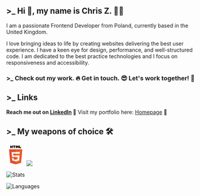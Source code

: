 ## >_ Hi 👋, my name is Chris Z. 👨‍💻

I am a passionate Frontend Developer from Poland, currently based in the United Kingdom.

I love bringing ideas to life by creating websites delivering the best user experience. I have a keen eye for design, performance, and well-structured code. I am dedicated to the best practice technologies and I focus on responsiveness and accessibility.

### >_ Check out my work. 🔥 Get in touch. 😎 Let's work together!  🤝

## >_ Links
**Reach me out on [LinkedIn][1] 🔗**
Visit my portfolio here: [Homepage][2] 🔗

[1]: https://www.linkedin.com/in/chrisZ85/
[2]: hhttps://chris-z.netlify.app/

## >_ My weapons of choice 🛠

<p align="left"> 


<img src="https://raw.githubusercontent.com/github/explore/80688e429a7d4ef2fca1e82350fe8e3517d3494d/topics/html/html.png" width="50" height="50"/> 

<img align='center' src="https://media.giphy.com/media/qgQUggAC3Pfv687qPC/giphy.gif" width="400">

 
![Stats](https://github-readme-stats.vercel.app/api?username=Chris-Z-85&count_private=true&show_icons=true&theme=dark)
 
![Languages](https://github-readme-stats.vercel.app/api/top-langs/?username=Chris-Z-85&theme=dark&layout=compact)
